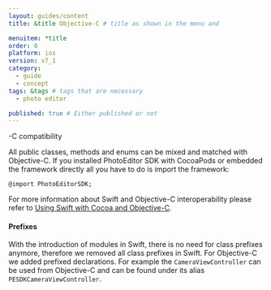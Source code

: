 ```yaml
---
layout: guides/content
title: &title Objective-C # title as shown in the menu and

menuitem: *title
order: 0
platform: ios
version: v7_1
category:
  - guide
  - concept
tags: &tags # tags that are necessary
  - photo editor

published: true # Either published or not
---
```

-C compatibility

All public classes, methods and enums can be mixed and matched with Objective-C. If you installed PhotoEditor SDK with CocoaPods or embedded the framework directly all you have to do is import the framework:

```objc
@import PhotoEditorSDK;
```

For more information about Swift and Objective-C interoperability please refer to [Using Swift with Cocoa and Objective-C](https://developer.apple.com/library/ios/documentation/Swift/Conceptual/BuildingCocoaApps/MixandMatch.html).

#### Prefixes

With the introduction of modules in Swift, there is no need for class prefixes anymore, therefore we removed
all class prefixes in Swift. For Objective-C we added prefixed declarations. For example the `CameraViewController` can be used from Objective-C and can be found under its alias `PESDKCameraViewController`.
